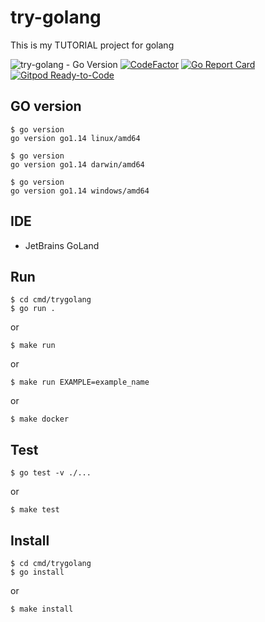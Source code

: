 # try-golang
This is my TUTORIAL project for golang

![try-golang - Go Version](https://img.shields.io/badge/go-1.14-blue.svg)
[![CodeFactor](https://www.codefactor.io/repository/github/devlights/try-golang/badge/master)](https://www.codefactor.io/repository/github/devlights/try-golang/overview/master)
[![Go Report Card](https://goreportcard.com/badge/github.com/devlights/try-golang)](https://goreportcard.com/report/github.com/devlights/try-golang)
[![Gitpod Ready-to-Code](https://img.shields.io/badge/Gitpod-Ready--to--Code-blue?logo=gitpod)](https://gitpod.io/#https://github.com/devlights/try-golang) 

## GO version

```shell script
$ go version
go version go1.14 linux/amd64
```

```shell script
$ go version
go version go1.14 darwin/amd64
```

```shell script
$ go version
go version go1.14 windows/amd64
```

## IDE

- JetBrains GoLand

## Run

```shell script
$ cd cmd/trygolang
$ go run .
```

or 

```shell script
$ make run
```

or

```shell script
$ make run EXAMPLE=example_name
```

or

```shell script
$ make docker
```

## Test

```shell script
$ go test -v ./...
```

or

```shell script
$ make test
```

## Install

```shell script
$ cd cmd/trygolang
$ go install
```

or 

```shell script
$ make install
```
